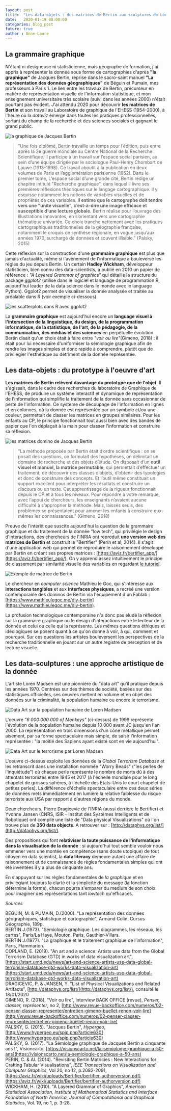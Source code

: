 ```yaml
---
layout: post
title:  "Les data-objets : des matrices de Bertin aux sculptures de Loren Madsen"
date:   2020-01-19 08:00:00
categories: blog_post
future: true
author : Anne-Laure
---
```


## La grammaire graphique

N'étant ni designeuse ni statisticienne, mais géographe de formation, j'ai appris à représenter la donnée sous forme de cartographies d'après **"la graphique"** de Jacques Bertin, reprise dans le sacro-saint manuel **"La représentation des données géographiques"** de Béguin et Pumain, mes professeurs à Paris 1. Le lien entre les travaux de Bertin, précurseur en matière de représentation visuelle de l'information statistique, et mon enseignement universitaire très scolaire (suivi dans les années 2000) n'était pourtant pas évident. J'ai attendu 2020 pour découvrir **les matrices de Bertin** et son travail au Laboratoire de graphique de l'EHESS (1954-2000), à l'heure où la *dataviz* émerge dans toutes les pratiques professionnelles, sortant du champ de la recherche et des sciences sociales et gagnant le grand public.

![la graphique de Jacques Bertin]({{"/assets/graphique.jpg"|absolute_url}})

>"Une fois diplômé, Bertin travaille un temps pour l’édition, puis entre après la 2e guerre mondiale au Centre National de la Recherche Scientifique. Il participe à un travail sur l’espace social parisien, au sein d’une équipe dirigée par le sociologue Paul-Henry Chombart de Lauwe (1913-1998). Ce travail aboutit à la publication en deux volumes de Paris et l’agglomération parisienne (1952). Dans le premier tome, L’espace social d’une grande cité, Bertin rédige un chapitre intitulé "Recherche graphique", dans lequel il livre ses premières réflexions théoriques sur le langage cartographique. Il y esquisse notamment les notions de variables visuelles et de propriétés de ces variables. **Il estime que le cartographe doit tendre vers une "unité visuelle", c’est-à-dire une image efficace et susceptible d’une lecture globale.** Bertin réalise pour l’ouvrage des illustrations innovantes, en s’orientant vers une cartographie thématique univariée. Ce choix tranche nettement avec les pratiques cartographiques traditionnelles de la géographie française, notamment le croquis de synthèse régionale, en vogue jusqu’aux années 1970, surchargé de données et souvent illisible." (Palsky, 2015)

Cette réflexion sur la construction d'une **grammaire graphique** est plus que jamais d'actualité, même si l'avènement de l'informatique a bouleversé les règles du jeu depuis Bertin. Un certain **Hadley Wickham**, développeur statisticien, bien connu des data-scientists, a publié en 2010 un papier de référence : *"A Layered Grammar of graphics"* qui détaille la structure du package *ggplot2* (utilisé dans le logiciel et language de programmation R, aujourd'hui leader de la data science dans le monde avec le language Python). Ggplot2 permet de visualiser la donnée analysée et traitée au préalable dans R (voir exemple ci-dessous).

![les scatterplots dans R avec ggplot2]({{"/assets/scatterplot.png"|absolute_url}})

La **grammaire graphique** est aujourd'hui encore un **language visuel à l'intersection de la linguistique, du design, de la programmation informatique, de la statistique, de l'art, de la pédagogie, de la communication, des médias et des sciences** en perpétuelle évolution. Bertin disait qu'un choix était à faire entre *"voir ou lire"*(Gimeno, 2018) : il était pour lui nécessaire d'uniformiser la sémiologie graphique afin de rendre les images simples et donc rapide à comprendre, plutôt que de privilégier l'esthétique au détriment de la donnée représentée. 


## Les data-objets : du prototype à l'oeuvre d'art

**Les matrices de Bertin relèvent davantage du prototype que de l'objet**. Il s'agissait, dans le cadre des recherches du laboratoire de Graphique de l'EHESS, de produire un système interactif et dynamique de représentation de l'information qui simplifie la traitement de la donnée sans occasionner de perte de l'information. Ce système de découpage de l'information en lignes et en colonnes, où la donnée est représentée par un symbole et/ou une couleur, permettait de classer les matrices en groupes similaires. Pour les enfants au CP, le principe fonctionnait tout aussi bien avec des bandes de papier que l'on déplaçait à la main pour classer l'information et construire sa réflexion.

![les matrices domino de Jacques Bertin]({{"/assets/matricephoto.jpg"|absolute_url}})

>"La méthode proposée par Bertin était d’ordre scientifique : on se posait des questions, on formulait des hypothèses, on délimitait un domaine de recherche et des objets d’étude. On disposait d’un **outil visuel et manuel, la matrice permutable**, qui permettait d’effectuer un traitement, de découvrir des classes d’objets, d’obtenir des typologies et donc de construire des concepts. Et l’outil même constituait un support excellent pour interpréter les résultats et construire un discours ou un texte. Cet apprentissage de la rigueur fonctionnait depuis le CP et à tous les niveaux. Pour répondre à votre remarque, avec l’appui de chercheurs, les enseignants n’avaient aucune difficulté à s’approprier la méthode. Mais, laissés seuls, des problèmes se présentaient pour amener les enfants à construire eux-mêmes les connaissances." (Gimeno, 2018)

Preuve de l'intérêt que suscite aujourd'hui la question de la grammaire graphique et du traitement de la donnée "low tech", qui privilégie le design d'interactions, des chercheurs de l'INRIA ont reproduit **une version web des matrices de Bertin** et construit le "Bertifier" (Perin et al, 2014). Il s'agit d'une application web qui permet de reproduire le raisonnement développé par Bertin en créant ses propres matrices : [https://aviz.fr/bertifier_app/](https://aviz.fr/bertifier_app/). On y apprend assez intuitivement le principe de classement par similarité visuelle des variables en regardant [le tutoriel](https://aviz.fr/wiki/uploads/Bertifier/bertifier-tutorial.mp4).

![Exemple de matrice de Bertin]({{"/assets/matrice.jpg"|absolute_url}})

Le chercheur en *computer science* Mathieu le Goc, qui s'intéresse aux **interactions tangibles** et aux **interfaces physiques**, a recréé une version contemporaine des dominos de Bertin via l'équipement d'un Fablab : [https://www.mathieulegoc.me/diy-bertin](https://www.mathieulegoc.me/diy-bertin).   

La profusion technologique contemporaine n'a donc pas éludé la réflexion sur la grammaire graphique ou le design d'interactions entre le lecteur de la donnée et celui ou celle qui la représente. Les mêmes questions éthiques et idéologiques se posent quant à ce qu'on donne à voir, à qui, comment et pourquoi. Sur ces questions les artistes bouleversent les perspectives de la recherche traditionnelle en jouant sur un autre registre de perception et de lecture visuelle.  


## Les data-sculptures : une approche artistique de la donnée

L'artiste Loren Madsen est une pionnière du "data art" qu'il pratique depuis les années 1970. Centrées sur des thèmes de société, basées sur des statistiques officielles, ses oeuvres mettent en volume et en objet des données sur la criminalité, la population humaine ou encore le terrorisme.

![Data Art sur la population humaine de Loren Madsen]({{"/assets/loren_data.jpg"|absolute_url}})

L'oeuvre *"6 000 000 000 of Monkeys"* (ci-dessus) de 1999 représente l'évolution de la population humaine depuis 10 000 avant JC jusqu'en l'an 2000. La représentation en trois dimensions d'un cône métallique permet aisément, par sa forme spectaculaire mais simple, de saisir l'information représentée : "la moitié des Sapiens ayant existé sont en vie aujourd'hui".

![Data Art sur le terrorisme par Loren Madsen]({{"/assets/loren_terror.jpg"|absolute_url}})

L'oeuvre ci-dessus exploite les données de la *Global Terrorism Database* et les retranscrit dans une installation nommée "Worry Beads" ("les perles de l'inquiétude") où chaque perle représente le nombre de morts dû à des attentats terroristes entre 1945 et 2017 (à l'échelle mondiale pour le long chapelet de grosses sphères, à l'échelle des Etats-Unis le court chapelet de petites perles). La différence d'échelle spectaculaire entre ces deux séries de données mets immédiatement en lumière la relative faiblesse du risque terroriste aux USA par rapport à d'autres régions du monde.

Deux chercheurs, Pierre Dragicevic de l'INRIA (aussi derrière le Bertifier) et Yvonne Jansen (CNRS, ISIR – Institut des Systèmes Intelligents et de Robotique) ont compilé une liste de "Data physical Visualizations" où l'on trouve plus de **350 data objects**. A retrouver sur : [http://dataphys.org/list/](http://dataphys.org/list/).   


Des propositions qui font **relativiser la toute puissance de l'informatique dans la visualisation de la donnée** : si aujourd'hui tout semble vouloir nous emmener vers une montée en compétence (sans doute utopique) de tout citoyen en data scientist, la **data literacy** demeure autant une affaire de raisonnement et de connaissance de règles fondamentales simples qui ont été inventées il y a plus de cinquante ans.

En s'appuyant sur les règles fondamentales de *la graphique* et en privilégiant toujours la clarté et la simplicité du message (la fonction détermine la forme), chacun pourra s'emparer du medium de son choix pour imaginer des représentations tant *lowtech* qu'efficaces.  




*Sources*

BEGUIN, M. & PUMAIN, D.(2000). "La représentation des données géographiques, statistique et cartographie", Armand Colin, Cursus Géographie, 189p.  
BERTIN J.(1973). "Sémiologie graphique. Les diagrammes, les réseaux, les cartes", Paris/La Haye, Mouton, Paris, Gauthier-Villars.  
BERTIN J.(1977). "La graphique et le traitement graphique de l’information", Paris, Flammarion.   
COPLAND, E. (2019). "An art and a science: Artists use data from the Global Terrorism Database (GTD) in works of data visualization art", [https://start.umd.edu/news/art-and-science-artists-use-data-global-terrorism-database-gtd-works-data-visualization-art](https://start.umd.edu/news/art-and-science-artists-use-data-global-terrorism-database-gtd-works-data-visualization-art)  
DRAGICEVIC, P. & JANSEN, Y. "List of Physical Visualizations and Related Artifacts", [http://dataphys.org/list/](http://dataphys.org/list/), consulté le 18/01/2020  
GIMENO, R. (2018), "Voir ou lire", interview BACK OFFICE (revue), *Penser, classer, représenter*, no 2, [http://www.revue-backoffice.com/numeros/02-penser-classer-representer/entretien-gimeno-buellet-renon-voir-lire](http://www.revue-backoffice.com/numeros/02-penser-classer-representer/entretien-gimeno-buellet-renon-voir-lire)      
PALSKY, G. (2015). "Jacques Bertin", *Hypergeo*, [http://www.hypergeo.eu/spip.php?article630](http://www.hypergeo.eu/spip.php?article630)  
PALSKY, G. (2017). "La Sémiologie graphique de Jacques Bertin a cinquante ans !", Visioncarto, [https://visionscarto.net/la-semiologie-graphique-a-50-ans](https://visionscarto.net/la-semiologie-graphique-a-50-ans)  
PERIN, C. & Al. (2014). "Revisiting Bertin Matricies : New Interactions for Crafting Tabular Visualisations", *IEEE Transactions on Visualization and Computer Graphics*, Vol 20, no 12, p.2082-2091, [https://aviz.fr/wiki/uploads/Bertifier/bertifier-authorversion.pdf](https://aviz.fr/wiki/uploads/Bertifier/bertifier-authorversion.pdf)  
WICKHAM, H. (2010). "A Layered Grammar of Graphics", *American Statistical Association, Institute of Mathematical Statistics and Interface Foundation of North America, Journal of Computational and Graphical Statistics*, Vol. 19, no 1, p. 3-28.  
